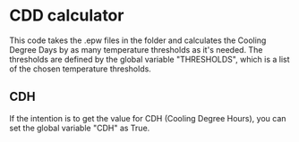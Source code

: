 # CDD calculator

This code takes the .epw files in the folder and calculates the Cooling Degree Days by as many temperature thresholds as it's needed.
The thresholds are defined by the global variable "THRESHOLDS", which is a list of the chosen temperature thresholds.

## CDH

If the intention is to get the value for CDH (Cooling Degree Hours), you can set the global variable "CDH" as True.
